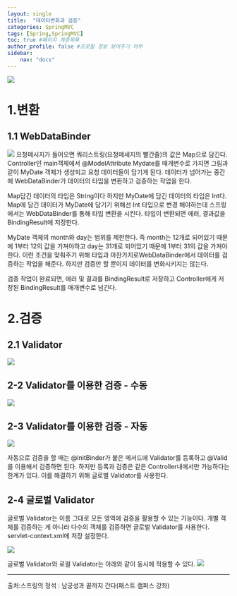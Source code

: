 ```yaml
---
layout: single
title:  "데이터변화과 검증"
categories: SpringMVC
tags: [Spring,SpringMVC]
toc: true #페이지 계층목록 
author_profile: false #프로필 정보 보여주기 여부
sidebar: 
    nav: "docs"
--- 
```


<img src= "https://dsm04pap002files.storage.live.com/y4mi-yG9sv4ejf90VrMmM0AlZwQ2175acolPg3VMnjVhL0zNNA1XU-2gP5QNuflcpy8TJGMbH0vTXAf9jwnXFdeOuLKgMe-QwPXlZVcGWKj53jouRROvzIT0rdig_hAepxVQbGtE46GNubBeUTJGHZzEONXQoaIER4pbx3Cx4lv8gtRtzCm_gilLtMx8Hsx4UeU?width=512&height=268&cropmode=none">

# 1.변환
## 1.1 WebDataBinder
<img src= "https://dsm04pap002files.storage.live.com/y4m25Cc5tKj4ZhB6jzTbpcVIbhqm60AY-KbhmrqLTisdXIKHejg1jTiqBeuLCuTugQfQMrEGUAW0zPSrEuHXDTSu5f4dqG4rGCgVDlrlPEt1TGoiJHkQxvQBukU-vrUC0k61bVqDNlFcM0GpM5yp13Hx9jtryPO-_5Nko8e_XszMdF7u_ujY9-_STsU1LZlxJpK?width=1131&height=687&cropmode=none">
요청메시지가 들어오면 쿼리스트링(요청메세지의 빨간줄)의 값은 Map으로 담긴다. Controller인 main객체에서 @ModelAttribute Mydate를 매개변수로 가지면 그림과 같이 MyDate 객체가 생성되고 요청 데이터들이 담기게 된다. 데이터가 넘어가는 중간에 WebDataBinder가 데이터의 타입을 변환하고 검증하는 작업을 한다.   



Map담긴 데이터의 타입은 String이다 하지만 MyDate에 담긴 데이터의 타입은 Int다. Map에 담긴 데이터가 MyDate에 담기기 위해선 Int 타입으로 변경 해야하는데 스프링에서는 WebDataBinder를 통해 타입 변환을 시킨다. 타입이 변환되면 에러, 결과값을 BindingResult에 저장한다.


MyDate 객체의 month와 day는 범위를 제한한다. 즉 month는 12개로 되어있기 때문에 1부터 12의 값을 가져야하고 day는 31개로 되어있기 때문에 1부터 31의 값을 가져야한다. 이런 조건을 맞춰주기 위해 타입과 마찬가지로WebDataBinder에서 데이터를 검증하는 작업을 해준다. 하지만 검증만 할 뿐이지 데이터를 변화시키지는 않는다.

검증 작업이 완료되면, 에러 및 결과를 BindingResult로 저장하고 Controller에게 저장된 BindingResult를 매개변수로 넘긴다.

# 2.검증
## 2.1 Validator
<img src= "https://dsm04pap002files.storage.live.com/y4mDwaD4WzDW7CDl8438QYh67K6jfPSAvWtJ08n7RsxvE9gFCCZy0TgZOos7huQfmU_2HIUjV6GkRsilJdFZLU8bXOTbo1Mw52aNE_vBRsxuAAaKWTZ-dkKxrdkPAI8TnqCE-7eq4aIcwWzX5hKDK-Se4NA9GqRh8EIEEotqRMnql2wKZ4P68tLyr28YavzaHYP?width=619&height=120&cropmode=none">

## 2-2 Validator를 이용한 검증 - 수동
<img src= "https://dsm04pap002files.storage.live.com/y4m6Lf44y-EJIROIe7hfvOORLbzm2FYBubo0NaOVfK_R40YNOj0wrW6fhmgWjJBoQLgwdTUPSJGWC_JLxu-By_ZwxeperA8o2Y-C_S4xt3NUUt0bxClXKYYeMnXkejxz7sEkCyNFFHkeHpww6-T9ded9SHpUQ88Njgi6fR5_fCWn_a7ydTX4pOu3k-8FJZYV8is?width=928&height=213&cropmode=none">

## 2-3 Validator를 이용한 검증 - 자동
<img src= "https://dsm04pap002files.storage.live.com/y4m2BUC_STC1svwthQVXfBgAiw_AdPOE0u5sz295ZW2iJAPFrG3SPQnaShidkAlm4Gdsh3O-yBD0gf6PKyod_sO2HnxyQ7jYyAEzCeVxfl7om19EUAJu5DN12p0dW5nKPCmiD_TZgAsntjFlDoTewRhxySwVehAECtIRPUXPi0C_QYTsFTqmoNL--N9Q959qaw4?width=911&height=471&cropmode=none">

자동으로 검증을 할 때는 @InitBinder가 붙은 메서드에 Validator를 등록하고 @Valid를 이용해서 검증하면 된다. 하지만 등록과 검증은 같은 Controller내에서만 가능하다는 한계가 있다. 이를 해결하기 위해 글로벌 Validator를 사용한다.

## 2-4 글로벌 Validator
글로벌 Validator는 이름 그대로 모든 영역에 검증을 활용할 수 있는 기능이다. 개별 객체를 검증하는 게 아니라 다수의 객체를 검증하면 글로벌 Validator를 사용한다. servlet-context.xml에 저장 설정한다.

<img src= "https://dsm04pap002files.storage.live.com/y4moarH_zXLEgB4vDM_UkCq3n8SgVyDZO-W7b52KVmQMvnKZ3Oo8meT8fugFJv75ijJRUBBLtSgZ6-XvlbzJDsbRypB23_p812as3O3JA4YxYuEGqvq_JdUK2ER0bB3FgUpxY_eAWoiPhH-JeHiHWtXgByP0g9d_QwWnSAkjfmWoxUS-AFdya1e912kiFcIfAEy?width=892&height=149&cropmode=none">

글로벌 Validator와 로컬 Validator는 아래와 같이 동시에 적용할 수 있다.
 <img src= "https://dsm04pap002files.storage.live.com/y4mPaUpdt3guUgRdi3A2BNMlfPd9X5F7fiOgewpGU2kX_DCOl1vvuYFBKKYqqUm3khLsccxeN4QiENNZev1ovg95zsW-5wjrbfNR-41s-2yq5DgnruZb0aFBixQPtVqRbDUkeFPjmoG22GKluZGKWC8_nqBt4pO3CLnZebuVR0soYjRWY94lRJjOHWiN32AalCb?width=1214&height=320&cropmode=none">

 ---
 출처:스프링의 정석 : 남궁성과 끝까지 간다(패스트 캠퍼스 강좌)

